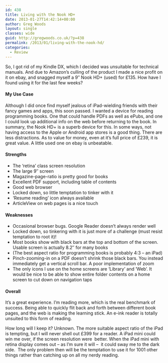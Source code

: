 ```yaml
---
id: 438
title: Living with the Nook HD+
date: 2013-01-27T14:42:14+00:00
author: Greg Woods
layout: single
classes: wide
guid: http://gregwoods.co.uk/?p=438
permalink: /2013/01/living-with-the-nook-hd/
categories:
  - Review
---
```

So, I got rid of my Kindle DX, which I decided was unsuitable for technical manuals. And due to Amazon&#8217;s culling of the product I made a nice profit on it on ebay, and snagged myself a 9&#8243; Nook HD+ (used) for £135. How have I found using it for the last few weeks?

#### My Use Case

Although I did once find myself jealous of iPad-wielding friends with their fancy games and apps, this soon passed. I wanted a device for reading programming books. One that could handle PDFs as well as ePubs, and one I could look up additional info on the web before returning to the book. In summary, the Nook HD+ is a superb device for this. In some ways, not having access to the Apple or Android app stores is a good thing. There are less distractions. As to value for money, even at it&#8217;s full price of £239, it is great value. A little used one on ebay is unbeatable.

#### Strengths

  * The &#8216;retina&#8217; class screen resolution
  * The large 9&#8243; screen
  * Magazine-page-ratio is pretty good for books
  * Excellent PDF support, including table of contents
  * Good web browser
  * Locked down, so little temptation to tinker with it
  * &#8216;Resume reading&#8217; icon always available
  * ArticleView on web pages is a nice touch

#### Weaknesses

  * Occasional browser bugs. Google Reader doesn&#8217;t always render well
  * Locked down, so tinkering with it is just more of a challenge (must resist temptation to root it)!
  * Most books show with black bars at the top and bottom of the screen. Usable screen is actually 8.2&#8243; for many books
  * (The best aspect ratio for programming books is probably 4:3 &#8211; an iPad)
  * Pinch-zooming-in on a PDF doesn&#8217;t shrink those black bars. You instead immediately get a vertical scroll bar. A poor implementation of zoom
  * The only icons I use on the home screens are &#8216;Library&#8217; and &#8216;Web&#8217;. It would be nice to be able to show entire folder contents on a home screen to cut down on navigation taps

#### Overall

It&#8217;s a great experience. I&#8217;m reading more, which is the real benchmark of success. Being able to quickly flit back and forth between different book pages, and the web is making the learning stick. An e-ink reader is totally unsuited to this form of reading.

How long will I keep it? Unknown. The more suitable aspect ratio of the iPad is tempting, but I will never shell out £399 for a reader. A iPad mini could win me over, if the screen resolution were  better. When the iPad mini with retina display comes out &#8211; as I&#8217;m sure it will &#8211;  it could sway me to the dark side.  The only problem then will be the temptation to use it for 1001 other things rather than catching up on all my nerdy reading.

&nbsp;

&nbsp;